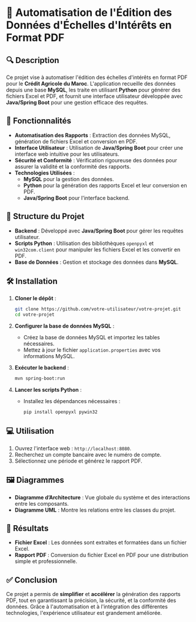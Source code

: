 

# 📄 Automatisation de l'Édition des Données d'Échelles d'Intérêts en Format PDF

## 🔍 Description

Ce projet vise à automatiser l'édition des échelles d'intérêts en format PDF pour le **Crédit Agricole du Maroc**. L'application recueille des données depuis une base **MySQL**, les traite en utilisant **Python** pour générer des fichiers Excel et PDF, et fournit une interface utilisateur développée avec **Java/Spring Boot** pour une gestion efficace des requêtes.

## 🎯 Fonctionnalités

- **Automatisation des Rapports** : Extraction des données MySQL, génération de fichiers Excel et conversion en PDF.
- **Interface Utilisateur** : Utilisation de **Java/Spring Boot** pour créer une interface web intuitive pour les utilisateurs.
- **Sécurité et Conformité** : Vérification rigoureuse des données pour assurer la validité et la conformité des rapports.
- **Technologies Utilisées** :
  - **MySQL** pour la gestion des données.
  - **Python** pour la génération des rapports Excel et leur conversion en PDF.
  - **Java/Spring Boot** pour l'interface backend.

## 📂 Structure du Projet

- **Backend** : Développé avec **Java/Spring Boot** pour gérer les requêtes utilisateur.
- **Scripts Python** : Utilisation des bibliothèques `openpyxl` et `win32com.client` pour manipuler les fichiers Excel et les convertir en PDF.
- **Base de Données** : Gestion et stockage des données dans **MySQL**.

## 🛠️ Installation

1. **Cloner le dépôt** :
   ```bash
   git clone https://github.com/votre-utilisateur/votre-projet.git
   cd votre-projet
   ```

2. **Configurer la base de données MySQL** :
   - Créez la base de données MySQL et importez les tables nécessaires.
   - Mettez à jour le fichier `application.properties` avec vos informations MySQL.

3. **Exécuter le backend** :
   ```bash
   mvn spring-boot:run
   ```

4. **Lancer les scripts Python** :
   - Installez les dépendances nécessaires :
     ```bash
     pip install openpyxl pywin32
     ```

## 💻 Utilisation

1. Ouvrez l'interface web : `http://localhost:8080`.
2. Recherchez un compte bancaire avec le numéro de compte.
3. Sélectionnez une période et générez le rapport PDF.

## 🖼️ Diagrammes

- **Diagramme d’Architecture** : Vue globale du système et des interactions entre les composants.
- **Diagramme UML** : Montre les relations entre les classes du projet.

## 📝 Résultats

- **Fichier Excel** : Les données sont extraites et formatées dans un fichier Excel.
- **Rapport PDF** : Conversion du fichier Excel en PDF pour une distribution simple et professionnelle.

## ✅ Conclusion

Ce projet a permis de **simplifier** et **accélérer** la génération des rapports PDF, tout en garantissant la précision, la sécurité, et la conformité des données. Grâce à l'automatisation et à l'intégration des différentes technologies, l'expérience utilisateur est grandement améliorée.

